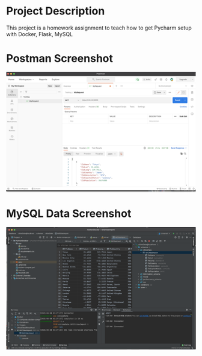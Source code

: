 # Project Description
This project is a homework assignment to teach how to get Pycharm setup with Docker, Flask, MySQL

# Postman Screenshot
![postman request output](screenshots/postman.png)

# MySQL Data Screenshot
![mysql data output](screenshots/pycharm.png)
